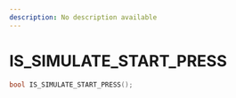 ```yaml
---
description: No description available 
---
```


# IS_SIMULATE_START_PRESS

```cpp
bool IS_SIMULATE_START_PRESS();
```